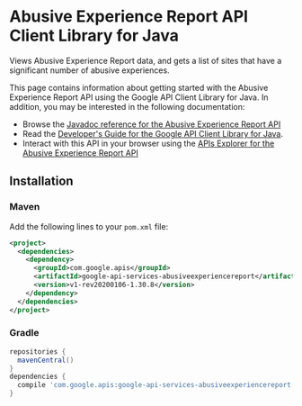 # Abusive Experience Report API Client Library for Java

Views Abusive Experience Report data, and gets a list of sites that have a significant number of abusive experiences.

This page contains information about getting started with the Abusive Experience Report API
using the Google API Client Library for Java. In addition, you may be interested
in the following documentation:

* Browse the [Javadoc reference for the Abusive Experience Report API][javadoc]
* Read the [Developer's Guide for the Google API Client Library for Java][google-api-client].
* Interact with this API in your browser using the [APIs Explorer for the Abusive Experience Report API][api-explorer]

## Installation

### Maven

Add the following lines to your `pom.xml` file:

```xml
<project>
  <dependencies>
    <dependency>
      <groupId>com.google.apis</groupId>
      <artifactId>google-api-services-abusiveexperiencereport</artifactId>
      <version>v1-rev20200106-1.30.8</version>
    </dependency>
  </dependencies>
</project>
```

### Gradle

```gradle
repositories {
  mavenCentral()
}
dependencies {
  compile 'com.google.apis:google-api-services-abusiveexperiencereport:v1-rev20200106-1.30.8'
}
```

[javadoc]: https://googleapis.dev/java/google-api-services-abusiveexperiencereport/latest/index.html
[google-api-client]: https://github.com/googleapis/google-api-java-client/
[api-explorer]: https://developers.google.com/apis-explorer/#p/abusiveexperiencereport/v1/
